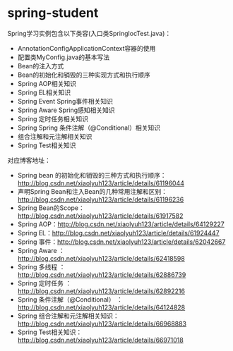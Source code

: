 # spring-student
Spring学习实例包含以下类容(入口类SpringIocTest.java)：

+ AnnotationConfigApplicationContext容器的使用
+ 配置类MyConfig.java的基本写法
+ Bean的注入方式
+ Bean的初始化和销毁的三种实现方式和执行顺序
+ Spring AOP相关知识
+ Spring EL相关知识
+ Spring Event Spring事件相关知识
+ Spring Aware Spring感知相关知识
+ Spring 定时任务相关知识
+ Spring Spring 条件注解（@Conditional）相关知识
+ 组合注解和元注解相关知识
+ Spring Test相关知识

对应博客地址：
+ Spring bean 的初始化和销毁的三种方式和执行顺序：http://blog.csdn.net/xiaolyuh123/article/details/61196044
+ 声明Spring Bean和注入Bean的几种常用注解和区别：http://blog.csdn.net/xiaolyuh123/article/details/61196236
+ Spring Bean的Scope：http://blog.csdn.net/xiaolyuh123/article/details/61917582
+ Spring AOP：http://blog.csdn.net/xiaolyuh123/article/details/64129227
+ Spring EL：http://blog.csdn.net/xiaolyuh123/article/details/61924447
+ Spring 事件：http://blog.csdn.net/xiaolyuh123/article/details/62042667
+ Spring Aware ：http://blog.csdn.net/xiaolyuh123/article/details/62418598
+ Spring 多线程 ：http://blog.csdn.net/xiaolyuh123/article/details/62886739
+ Spring 定时任务 ：http://blog.csdn.net/xiaolyuh123/article/details/62892216
+ Spring 条件注解（@Conditional） ：http://blog.csdn.net/xiaolyuh123/article/details/64124828
+ Spring 组合注解和元注解相关知识：http://blog.csdn.net/xiaolyuh123/article/details/66968883
+ Spring Test相关知识：http://blog.csdn.net/xiaolyuh123/article/details/66971018

